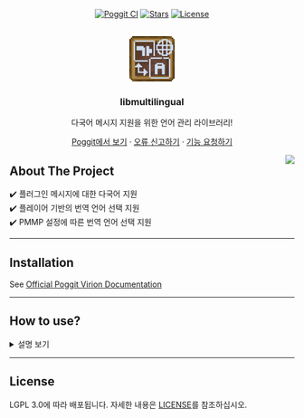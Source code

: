 <!-- PROJECT BADGES -->
<div align="center">

[![Poggit CI][poggit-ci-badge]][poggit-ci-url]
[![Stars][stars-badge]][stars-url]
[![License][license-badge]][license-url]

</div>


<!-- PROJECT LOGO -->
<br />
<div align="center">
  <img src="https://raw.githubusercontent.com/presentkim-pm/libmultilingual/main/assets/icon.png" alt="Logo" width="80" height="80"/>
  <h3>libmultilingual</h3>
  <p align="center">
    다국어 메시지 지원을 위한 언어 관리 라이브러리!

[Poggit에서 보기][poggit-ci-url] · [오류 신고하기][issues-url] · [기능 요청하기][issues-url]

<a href="https://github.com/presentkim-pm/libmultilingual/blob/main/README.md">  
  <img align="right" src="https://img.shields.io/static/v1?label=read%20in&message=English&color=success">
</a>  

  </p>
</div>


<!-- ABOUT THE PROJECT -->
## About The Project
:heavy_check_mark: 플러그인 메시지에 대한 다국어 지원  
:heavy_check_mark: 플레이어 기반의 번역 언어 선택 지원  
:heavy_check_mark: PMMP 설정에 따른 번역 언어 선택 지원  

-----

## Installation
See [Official Poggit Virion Documentation](https://github.com/poggit/support/blob/master/virion.md)

-----

## How to use?
<details>
<summary>설명 보기</summary>

아래의 기본 사용법 4단계를 따르세요:
1. [:zap: 언어 파일 작성하기](#zap-%EC%96%B8%EC%96%B4-%ED%8C%8C%EC%9D%BC-%EC%9E%91%EC%84%B1%ED%95%98%EA%B8%B0)
2. [:zap: 기본 언어 파일들 저장하기](#zap-%EA%B8%B0%EB%B3%B8-%EC%96%B8%EC%96%B4-%ED%8C%8C%EC%9D%BC%EB%93%A4-%EC%A0%80%EC%9E%A5%ED%95%98%EA%B8%B0)
3. [:zap: `Translator` 인스턴스 생성하기](#zap-translator-%EC%9D%B8%EC%8A%A4%ED%84%B4%EC%8A%A4-%EC%83%9D%EC%84%B1%ED%95%98%EA%B8%B0)
4. [:zap: `Translator` 사용하기](#zap-translator-%EC%82%AC%EC%9A%A9%ED%95%98%EA%B8%B0)

+ [:sparkles: `TranslatablePluginTrait`를 통한 빠르게 사용하기](#sparkles-translatableplugintrait%EB%A5%BC-%ED%86%B5%ED%95%9C-%EB%B9%A0%EB%A5%B4%EA%B2%8C-%EC%82%AC%EC%9A%A9%ED%95%98%EA%B8%B0)
+ [:sparkles: `GlobalParams`](#sparkles-globalparams)

---- 

#### :zap: 언어 파일 작성하기
> 이 라이브러리는 PMMP에서 사용하는 언어 리소스 이름 패턴을 사용합니다  
> 따라서 설정된 규칙에 따라 언어 자원 파일의 이름을 지정해야합니다
> ```php  
> Rules:  
> /resources/locale/{$locale}.ini  
> ```  
> - **$locale**은 [`ISO_639-3`](https://en.wikipedia.org/wiki/ISO_639-3) 표준에 따른 언어 코드입니다
> ```php  
> Examples:  
> /resources/locale/eng.ini  
> /resources/locale/kor.ini  
> /resources/locale/chz.ini  
> /resources/locale/ind.ini  
> /resources/locale/jpn.ini  
> ```  

#### :zap: 기본 언어 파일들 저장하기
> 이 라이브러리는 사용자가 메시지를 수정할 수 있도록 플러그인 데이터 폴더에서 언어 파일을 로드합니다 (플러그인 resources/ 폴더가 아님)  
> 따라서 `Translator` 인스턴스를 만들기 전에 기본 언어 파일을 저장해야 합니다
> ```php  
> //플러그인이 로드 될 때 기본 언어 파일들을 저장하는 예제 소스  
> class Main extends PluginBase{  
>     public function saveDefaultLanguages() : void{  
>         foreach($this->getResources() as $filePath => $info){  
>             if(preg_match("/^locale\/[a-zA-Z]{3}\.ini$/", $filePath)){  
>                 $this->saveResource($filePath);  
>             }  
>         }  
>     }  
> 
>     public function onLoad() : void{  
>         $this->saveDefaultLanguages();  
>     }  
> }  
> ```  

#### :zap: `Translator` 인스턴스 생성하기
> 이제 플러그인을 위한 `Translator` 인스턴스를 만들 수 있습니다  
> 위에 저장된 모든 언어 파일이 로드 되어야 합니다  
> 기본 언어 파일도 플러그인 리소스에서 로드 해야 합니다
> ```php  
> //플러그인이 로드 될 때 `Translator` 인스턴스를 생성하는 예제 소스  
> class Main extends PluginBase{  
>     private Translator $translator;  
>  
>     public function onLoad() : void{  
>         $this->saveDefaultLanguages();  
>         $this->translator = new Translator($this->loadLanguages(), $this->loadDefaultLanguage());  
>     }  
> 
>     private function loadLanguages() : array{  
>         /** @var PluginBase|TranslatablePluginTrait $this */  
>         $languages = [];  
> 
>         $path = $this->getDataFolder() . "locale/";  
>         if(!is_dir($path))  
>             throw new RuntimeException("Language directory {$path} does not exist or is not a directory");  
> 
>         foreach(scandir($path, SCANDIR_SORT_NONE) as $_ => $filename){  
>             if(!preg_match("/^([a-zA-Z]{3})\.ini$/", $filename, $matches) || !isset($matches[1]))  
>                 continue;  
> 
>             $languages[$matches[1]] = Language::fromFile($path . $filename, $matches[1]);  
>         }  
>         return $languages;  
>     }  
> 
>     private function loadDefaultLanguage() : ?Language{  
>         $resource = $this->getResource("locale/{$this->getServer()->getLanguage()->getLang()}.ini"); 
>         if($resource === null){  
>             //Use the first searched file as fallback  
>             foreach($this->getResources() as $filePath => $info){  
>                 if(!preg_match("/^locale\/([a-zA-Z]{3})\.ini$/", $filePath, $matches) || !isset($matches[1]))  
>                     continue;  
> 
>                 $locale = $matches[1];  
>                 $resource = $this->getResource($filePath);  
>                 if($resource !== null)  
>                     break;  
>             }  
>         }  
>         if($resource !== null){  
>             $contents = stream_get_contents($resource);  
>             fclose($resource);  
>             return Language::fromContents($contents, strtolower($locale));  
>         }  
> 
>         return null;  
>     }  
>  
>     private function saveDefaultLanguages() : void; //위와 같음
> }
> ```  

#### :zap: `Translator` 사용하기
> 이제 `Translator`를 사용하는 것만 남았습니다
> 1. 플레이어의 언어 설정과 일치하는 번역 된 메시지를 받으려면 `Translator::translateTo(string, string [], CommandSender) : string`을 사용하세요
> 1. 서버의 언어 설정과 일치하는 번역 된 메시지를 받으려면 `Translator::translate(string, string []) : string`을 사용하세요
> ```php  
> //플레이어가 참여할 때 기본 서버 소개를 보내는 예제 소스  
> class Main extends PluginBase implements Listener{  
>     private Translator $translator;  
> 
>     public function getTranslator() : Translator; //위와 같음
>  
>     public function onLoad() : void; //위와 같음
> 
>     public function onEnable() : void{  
>       $this->getServer()->getPluginManager()->registerEvents($this, $this);  
>     }  
> 
>     public function onPlayerJoin(PlayerJoinEvent $event) : void{  
>         $player = $event->getPlayer();  
>         $player->sendMessage($this->getTranslator()->translateTo("basic.server.introduction", [], $player));  
>     }  
> 
>     private function saveDefaultLanguages() : void;     //위와 같음
>     private function loadLanguages() : array;           //위와 같음
>     private function loadDefaultLanguage() : ?Language; //위와 같음
> }
> ```  
  
-----

#### :sparkles: `TranslatablePluginTrait`를 통한 빠르게 사용하기
> `TranslatorHolder` 인터페이스는 이 클래스가 `Translator`를 소유함을 의미합니다  
> 기본적으로 플러그인의 메인 클래스에 구현되는 것이 가장 좋습니다  
> 따라서 이 라이브러리는 빠른 사용을 위해 `PluginBase`에 사용할 수 있는 Trait을 제공합니다  
> 이 trait은 getTranslator() 메소드가 호출 될 때 기본 언어 파일 저장과 로드를 모두 자동으로 수행합니다  
> 그리고 PluginBase 에 `translateTo()` 메서드를 추가합니다
> ```php
> //플레이어가 참여할 때 기본 서버 소개 메세지를 보내는 예제 소스  
> class Main extends PluginBase implements Listener{  
>     use TranslatablePluginTrait;  
> 
>     public function onEnable() : void{  
>       $this->getServer()->getPluginManager()->registerEvents($this, $this);  
>     }  
> 
>     public function onPlayerJoin(PlayerJoinEvent $event) : void{  
>         $player = $event->getPlayer();  
>         $player->sendMessage($this->translateTo("basic.server.introduction", [], $player));  
>     }  
> }  
> ```  
  
-----

#### :sparkles: GlobalParams

See [GlobalParams](https://github.com/presentkim-pm/libmultilingual/blob/main/GlobalParams.md)

</details>

------

## License
LGPL 3.0에 따라 배포됩니다. 자세한 내용은 [LICENSE][license-url]를 참조하십시오.


[poggit-ci-badge]: https://poggit.pmmp.io/ci.shield/presentkim-pm/libmultilingual/libmultilingual?style=for-the-badge
[stars-badge]: https://img.shields.io/github/stars/presentkim-pm/libmultilingual.svg?style=for-the-badge
[license-badge]: https://img.shields.io/github/license/presentkim-pm/libmultilingual.svg?style=for-the-badge

[poggit-ci-url]: https://poggit.pmmp.io/ci/presentkim-pm/libmultilingual/libmultilingual
[stars-url]: https://github.com/presentkim-pm/libmultilingual/stargazers
[issues-url]: https://github.com/presentkim-pm/libmultilingual/issues
[license-url]: https://github.com/presentkim-pm/libmultilingual/blob/main/LICENSE

[project-icon]: https://raw.githubusercontent.com/presentkim-pm/libmultilingual/main/assets/icon.png
